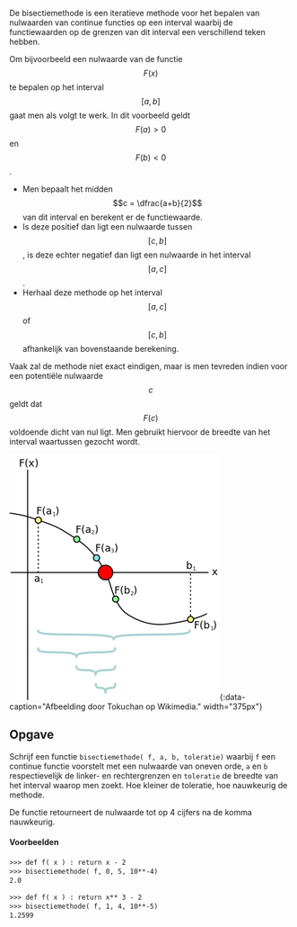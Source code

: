 De bisectiemethode is een iteratieve methode voor het bepalen van nulwaarden van continue functies op een interval waarbij de functiewaarden op de grenzen van dit interval een verschillend teken hebben.

Om bijvoorbeeld een nulwaarde van de functie $$F(x)$$ te bepalen op het interval $$[a,b]$$ gaat men als volgt te werk. In dit voorbeeld geldt $$F(a) > 0$$ en $$F(b) <0$$.

- Men bepaalt het midden $$c = \dfrac{a+b}{2}$$ van dit interval en berekent er de functiewaarde. 
- Is deze positief dan ligt een nulwaarde tussen $$[c,b]$$, is deze echter negatief dan ligt een nulwaarde in het interval $$[a,c]$$.
- Herhaal deze methode op het interval $$[a,c]$$ of $$[c,b]$$ afhankelijk van bovenstaande berekening.

Vaak zal de methode niet exact eindigen, maar is men tevreden indien voor een potentiële nulwaarde $$c$$ geldt dat $$F(c)$$ voldoende dicht van nul ligt. Men gebruikt hiervoor de breedte van het interval waartussen gezocht wordt.

![Bisectiemethode](media/Bisection.png "De bisectiemethode"){:data-caption="Afbeelding door Tokuchan op Wikimedia." width="375px"}

## Opgave

Schrijf een functie `bisectiemethode( f, a, b, toleratie)` waarbij `f` een continue functie voorstelt met een nulwaarde van oneven orde, `a` en `b` respectievelijk de linker- en rechtergrenzen en `toleratie` de breedte van het interval waarop men zoekt. Hoe kleiner de toleratie, hoe nauwkeurig de methode.

De functie retourneert de nulwaarde tot op 4 cijfers na de komma nauwkeurig.

#### Voorbeelden
```
>>> def f( x ) : return x - 2
>>> bisectiemethode( f, 0, 5, 10**-4)
2.0
```

```
>>> def f( x ) : return x** 3 - 2
>>> bisectiemethode( f, 1, 4, 10**-5)
1.2599
```